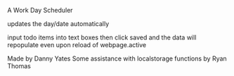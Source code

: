A Work Day Scheduler

updates the day/date automatically

input todo items into text boxes then click saved and the data will repopulate even upon reload of webpage.active

Made by Danny Yates
Some assistance with localstorage functions by Ryan Thomas